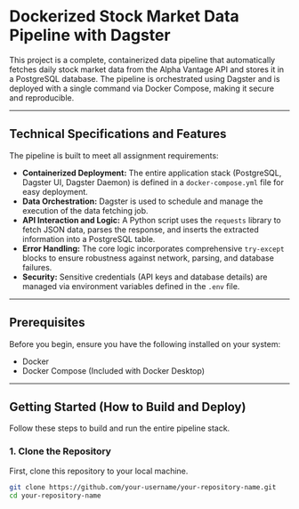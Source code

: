 # Dockerized Stock Market Data Pipeline with Dagster

This project is a complete, containerized data pipeline that automatically fetches daily stock market data from the Alpha Vantage API and stores it in a PostgreSQL database. The pipeline is orchestrated using Dagster and is deployed with a single command via Docker Compose, making it secure and reproducible.

---

## Technical Specifications and Features

The pipeline is built to meet all assignment requirements:

*   **Containerized Deployment:** The entire application stack (PostgreSQL, Dagster UI, Dagster Daemon) is defined in a `docker-compose.yml` file for easy deployment.
*   **Data Orchestration:** Dagster is used to schedule and manage the execution of the data fetching job.
*   **API Interaction and Logic:** A Python script uses the `requests` library to fetch JSON data, parses the response, and inserts the extracted information into a PostgreSQL table.
*   **Error Handling:** The core logic incorporates comprehensive `try-except` blocks to ensure robustness against network, parsing, and database failures.
*   **Security:** Sensitive credentials (API keys and database details) are managed via environment variables defined in the `.env` file.

---

## Prerequisites

Before you begin, ensure you have the following installed on your system:

-   Docker
-   Docker Compose (Included with Docker Desktop)

---

## Getting Started (How to Build and Deploy)

Follow these steps to build and run the entire pipeline stack.

### 1. Clone the Repository

First, clone this repository to your local machine.

```bash
git clone https://github.com/your-username/your-repository-name.git
cd your-repository-name

